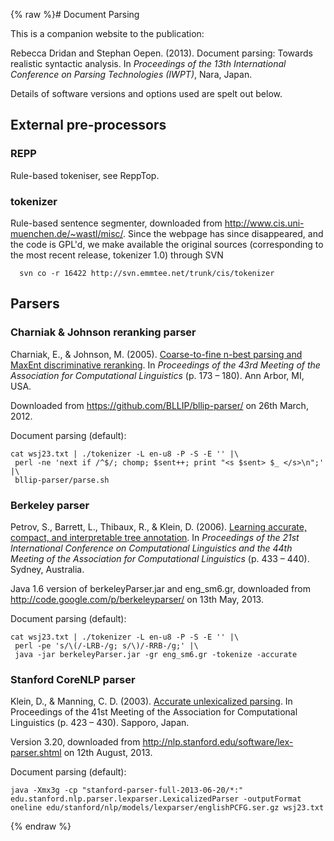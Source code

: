 {% raw %}# Document Parsing

This is a companion website to the publication:

Rebecca Dridan and Stephan Oepen. (2013). Document parsing: Towards
realistic syntactic analysis. In *Proceedings of the 13th International
Conference on Parsing Technologies (IWPT)*, Nara, Japan.

Details of software versions and options used are spelt out below.

## External pre-processors

### REPP

Rule-based tokeniser, see ReppTop.

### tokenizer

Rule-based sentence segmenter, downloaded from
<http://www.cis.uni-muenchen.de/~wastl/misc/>. Since the webpage has
since disappeared, and the code is GPL'd, we make available the original
sources (corresponding to the most recent release, tokenizer 1.0)
through SVN

      svn co -r 16422 http://svn.emmtee.net/trunk/cis/tokenizer

## Parsers

### Charniak & Johnson reranking parser

Charniak, E., & Johnson, M. (2005). [Coarse-to-fine n-best parsing and
MaxEnt discriminative
reranking](http://aclweb.org/anthology//P/P05/P05-1022.pdf). In
*Proceedings of the 43rd Meeting of the Association for Computational
Linguistics* (p. 173 – 180). Ann Arbor, MI, USA.

Downloaded from <https://github.com/BLLIP/bllip-parser/> on 26th March,
2012.

Document parsing (default):

    cat wsj23.txt | ./tokenizer -L en-u8 -P -S -E '' |\
     perl -ne 'next if /^$/; chomp; $sent++; print "<s $sent> $_ </s>\n";' |\
     bllip-parser/parse.sh

### Berkeley parser

Petrov, S., Barrett, L., Thibaux, R., & Klein, D. (2006). [Learning
accurate, compact, and interpretable tree
annotation](http://aclweb.org/anthology//P/P06/P06-1055.pdf). In
*Proceedings of the 21st International Conference on Computational
Linguistics and the 44th Meeting of the Association for Computational
Linguistics* (p. 433 – 440). Sydney, Australia.

Java 1.6 version of berkeleyParser.jar and eng\_sm6.gr, downloaded from
<http://code.google.com/p/berkeleyparser/> on 13th May, 2013.

Document parsing (default):

    cat wsj23.txt | ./tokenizer -L en-u8 -P -S -E '' |\
     perl -pe 's/\(/-LRB-/g; s/\)/-RRB-/g;' |\
     java -jar berkeleyParser.jar -gr eng_sm6.gr -tokenize -accurate

### Stanford CoreNLP parser

Klein, D., & Manning, C. D. (2003). [Accurate unlexicalized
parsing](http://aclweb.org/anthology//P/P03/P03-1054.pdf). In
Proceedings of the 41st Meeting of the Association for Computational
Linguistics (p. 423 – 430). Sapporo, Japan.

Version 3.20, downloaded from
<http://nlp.stanford.edu/software/lex-parser.shtml> on 12th August,
2013.

Document parsing (default):

    java -Xmx3g -cp "stanford-parser-full-2013-06-20/*:" edu.stanford.nlp.parser.lexparser.LexicalizedParser -outputFormat oneline edu/stanford/nlp/models/lexparser/englishPCFG.ser.gz wsj23.txt
<update date omitted for speed>{% endraw %}